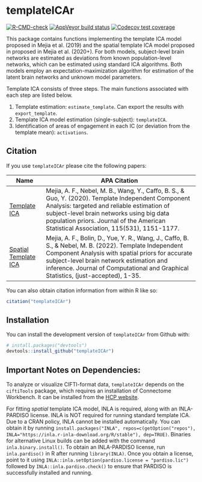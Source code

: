 
<!-- README.md is generated from README.Rmd. Please edit that file -->

# templateICAr

<!-- badges: start -->

[![R-CMD-check](https://github.com/mandymejia/templateICAr/workflows/R-CMD-check/badge.svg)](https://github.com/mandymejia/templateICAr/actions)
[![AppVeyor build
status](https://ci.appveyor.com/api/projects/status/github/mandymejia/templateICAr?branch=master&svg=true)](https://ci.appveyor.com/project/mandymejia/templateICAr)
[![Codecov test
coverage](https://codecov.io/gh/mandymejia/templateICAr/branch/master/graph/badge.svg)](https://app.codecov.io/gh/mandymejia/templateICAr?branch=master)
<!-- badges: end -->

This package contains functions implementing the template ICA model
proposed in Mejia et al. (2019) and the spatial template ICA model
proposed in proposed in Mejia et al. (2020+). For both models,
subject-level brain networks are estimated as deviations from known
population-level networks, which can be estimated using standard ICA
algorithms. Both models employ an expectation-maximization algorithm for
estimation of the latent brain networks and unknown model parameters.

Template ICA consists of three steps. The main functions associated with
each step are listed below.

1.  Template estimation: `estimate_template`. Can export the results
    with `export_template`.
2.  Template ICA model estimation (single-subject): `templateICA`.
3.  Identification of areas of engagement in each IC (or deviation from
    the template mean): `activations`.

## Citation

If you use `templateICAr` please cite the following papers:

| Name                                                                  | APA Citation                                                                                                                                                                                                                                                                                 |
|-----------------------------------------------------------------------|----------------------------------------------------------------------------------------------------------------------------------------------------------------------------------------------------------------------------------------------------------------------------------------------|
| [Template ICA](https://doi.org/10.1080/01621459.2019.1679638)         | Mejia, A. F., Nebel, M. B., Wang, Y., Caffo, B. S., & Guo, Y. (2020). Template Independent Component Analysis: targeted and reliable estimation of subject-level brain networks using big data population priors. Journal of the American Statistical Association, 115(531), 1151-1177.      |
| [Spatial Template ICA](https://doi.org/10.1080/10618600.2022.2104289) | Mejia, A. F., Bolin, D., Yue, Y. R., Wang, J., Caffo, B. S., & Nebel, M. B. (2022). Template Independent Component Analysis with spatial priors for accurate subject-level brain network estimation and inference. Journal of Computational and Graphical Statistics, (just-accepted), 1-35. |

You can also obtain citation information from within R like so:

``` r
citation("templateICAr")
```

## Installation

You can install the development version of `templateICAr` from Github
with:

``` r
# install.packages("devtools")
devtools::install_github("templateICAr")
```

## Important Notes on Dependencies:

To analyze or visualize CIFTI-format data, `templateICAr` depends on the
`ciftiTools` package, which requires an installation of Connectome
Workbench. It can be installed from the [HCP
website](https://www.humanconnectome.org/software/get-connectome-workbench).

For fitting *spatial* template ICA model, INLA is required, along with
an INLA-PARDISO license. INLA is NOT required for running standard
template ICA. Due to a CRAN policy, INLA cannot be installed
automatically. You can obtain it by running
`install.packages("INLA", repos=c(getOption("repos"), INLA="https://inla.r-inla-download.org/R/stable"), dep=TRUE)`.
Binaries for alternative Linux builds can be added with the command
`inla.binary.install()`. To obtain an INLA-PARDISO license, run
`inla.pardiso()` in R after running `library(INLA)`. Once you obtain a
license, point to it using
`INLA::inla.setOption(pardiso.license = "pardiso.lic")` followed by
`INLA::inla.pardiso.check()` to ensure that PARDISO is successfully
installed and running.
